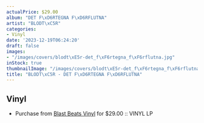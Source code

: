 ```yaml
---
actualPrice: $29.00
album: "DET F\xD6RTEGNA F\xD6RFLUTNA"
artist: "BLODT\xC5R"
categories:
- Vinyl
date: '2023-12-19T06:24:20'
draft: false
images:
- "/images/covers/blodt\xE5r-det_f\xF6rtegna_f\xF6rflutna.jpg"
inStock: true
thumbnailImage: "/images/covers/blodt\xE5r-det_f\xF6rtegna_f\xF6rflutna-thumb.jpg"
title: "BLODT\xC5R - DET F\xD6RTEGNA F\xD6RFLUTNA"
---
```


## Vinyl
* Purchase from [Blast Beats Vinyl](https://blastbeatsvinyl.com/products/blodtar-det-fortegna-forflutna-vinyl-lp) for $29.00 :: VINYL LP
